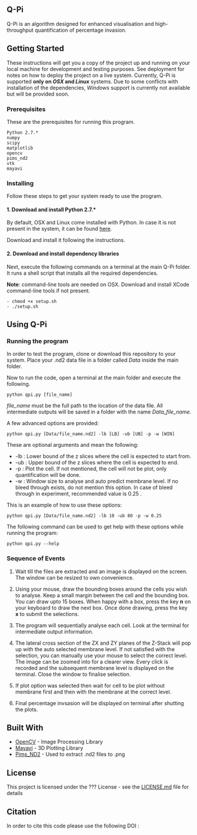 ## Q-Pi

Q-Pi is an algorithm designed for enhanced visualisation and high-throughput quantification of percentage invasion.

## Getting Started

These instructions will get you a copy of the project up and running on your local machine for development and testing purposes. See deployment for notes on how to deploy the project on a live system. Currently, Q-Pi is supported **only on *OSX* and *Linux*** systems. Due to some conflicts with installation of the dependencies, *Windows* support is currently not available but will be provided soon.

### Prerequisites

These are the prerequisites for running this program.

```
Python 2.7.*
numpy
scipy
matplotlib
opencv
pims_nd2
vtk
mayavi
```

### Installing

Follow these steps to get your system ready to use the program.

#### 1. Download and install Python 2.7.* 
	
By default, OSX and Linux come installed with Python. In case it is not present in the system, it can be found [here](https://www.python.org/downloads/release/python-2714/).

Download and install it following the instructions.

#### 2. Download and install dependency libraries
Next, execute the following commands on a terminal at the main Q-Pi folder. It runs a shell script that installs all the required dependencies.

**Note**: command-line tools are needed on OSX. Download and install XCode command-line tools if not present.

```
- chmod +x setup.sh
- ./setup.sh
```

## Using Q-Pi

### Running the program

In order to test the program, clone or download this repository to your system. Place your .nd2 data file in a folder called *Data* inside the main folder. 

Now to run the code, open a terminal at the main folder and execute the following.

```
python qpi.py [file_name]
```

*file_name* must be the full path to the location of the data file. All intermediate outputs will be saved in a folder with the name *Data_file_name*.

A few advanced options are provided:

```
python qpi.py [Data/file_name.nd2] -lb [LB] -ub [UB] -p -w [WIN]
```

These are optional arguments and mean the following:
+ -lb : Lower bound of the z slices where the cell is expected to start from.
+ -ub : Upper bound of the z slices where the cell is expected to end.
+ -p : Plot the cell. If not mentioned, the cell will not be plot, only quantification will be done.
+ -w : Window size to analyse and auto predict membrane level. If no bleed through exists, do not mention this option. In case of 	bleed through in experiment, recommended value is 0.25 .

This is an example of how to use these options:

```
python qpi.py [Data/file_name.nd2] -lb 10 -ub 80 -p -w 0.25
```

The following command can be used to get help with these options while running the program:

```
python qpi.py --help
```


### Sequence of Events

1. Wait till the files are extracted and an image is displayed on the screen. The window can be resized to own convenience.

2. Using your mouse, draw the bounding boxes around the cells you wish to analyse. Keep a small margin between the cell and the bounding box. You can draw upto 15 boxes. When happy with a box, press the key **n** on your keyboard to draw the next box. Once done drawing, press the key **x** to submit the selections.

3. The program will sequentially analyse each cell. Look at the terminal for intermediate output information. 

4. The lateral cross section of the ZX and ZY planes of the Z-Stack will pop up with the auto selected membrane level. If not satisfied with the selection, you can manually use your mouse to select the correct level. The image can be zoomed into for a clearer view. Every click is recorded and the subsequent membrane level is displayed on the terminal. Close the window to finalise selection.

5. If plot option was selected then wait for cell to be plot without membrane first and then with the membrane at the correct level.

6. Final percentage invsasion will be displayed on terminal after shutting the plots.

## Built With

* [OpenCV](https://opencv.org/) - Image Processing Library
* [Mayavi](http://docs.enthought.com/mayavi/mayavi/) - 3D Plotting Library
* [Pims_ND2](https://github.com/soft-matter/pims_nd2/) - Used to extract .nd2 files to .png

## License

This project is licensed under the ??? License - see the [LICENSE.md](LICENSE.md) file for details

## Citation

In order to cite this code please use the following DOI : 
